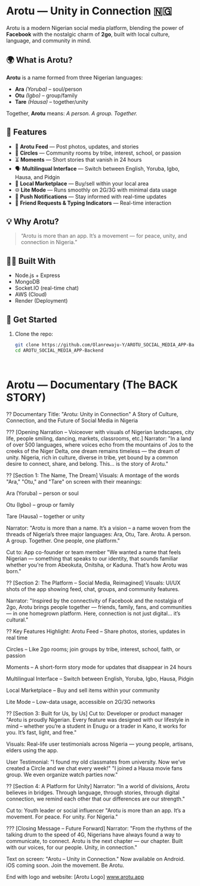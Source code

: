 # Arotu — Unity in Connection 🇳🇬

Arotu is a modern Nigerian social media platform, blending the power of **Facebook** with the nostalgic charm of **2go**, built with local culture, language, and community in mind.

## 🌍 What is Arotu?

**Arotu** is a name formed from three Nigerian languages:
- **Ara** *(Yoruba)* – soul/person
- **Otu** *(Igbo)* – group/family
- **Tare** *(Hausa)* – together/unity

Together, **Arotu** means: *A person. A group. Together.*

## 📱 Features

- 📰 **Arotu Feed** — Post photos, updates, and stories  
- 🔄 **Circles** — Community rooms by tribe, interest, school, or passion  
- ⏳ **Moments** — Short stories that vanish in 24 hours  
- 🗣 **Multilingual Interface** — Switch between English, Yoruba, Igbo, Hausa, and Pidgin  
- 🛒 **Local Marketplace** — Buy/sell within your local area  
- 🌐 **Lite Mode** — Runs smoothly on 2G/3G with minimal data usage  
- 🔔 **Push Notifications** — Stay informed with real-time updates  
- 🤝 **Friend Requests & Typing Indicators** — Real-time interaction

## 💡 Why Arotu?

> “Arotu is more than an app. It’s a movement — for peace, unity, and connection in Nigeria.”

## 🧑‍💻 Built With

- Node.js + Express  
- MongoDB  
- Socket.IO (real-time chat)  
- AWS (Cloud)  
- Render (Deployment)

## 🚀 Get Started

1. Clone the repo:
   ```bash
   git clone https://github.com/Olanrewaju-Y/AROTU_SOCIAL_MEDIA_APP-Backend.git
   cd AROTU_SOCIAL_MEDIA_APP-Backend




# Arotu — Documentary (The BACK STORY)

   ?? Documentary Title:
"Arotu: Unity in Connection"
A Story of Culture, Connection, and the Future of Social Media in Nigeria

??? [Opening Narration – Voiceover with visuals of Nigerian landscapes, city life, people smiling, dancing, markets, classrooms, etc.]
Narrator:
"In a land of over 500 languages, where voices echo from the mountains of Jos to the creeks of the Niger Delta, one dream remains timeless — the dream of unity. Nigeria, rich in culture, diverse in tribe, yet bound by a common desire to connect, share, and belong. This… is the story of Arotu."

?? [Section 1: The Name, The Dream]
Visuals:
A montage of the words "Ara," "Otu," and "Tare" on screen with their meanings:

Ara (Yoruba) – person or soul

Otu (Igbo) – group or family

Tare (Hausa) – together or unity

Narrator:
"Arotu is more than a name. It’s a vision – a name woven from the threads of Nigeria’s three major languages: Ara, Otu, Tare. Arotu. A person. A group. Together. One people, one platform."

Cut to: App co-founder or team member
"We wanted a name that feels Nigerian — something that speaks to our identity, that sounds familiar whether you're from Abeokuta, Onitsha, or Kaduna. That’s how Arotu was born."

?? [Section 2: The Platform – Social Media, Reimagined]
Visuals:
UI/UX shots of the app showing feed, chat, groups, and community features.

Narrator:
"Inspired by the connectivity of Facebook and the nostalgia of 2go, Arotu brings people together — friends, family, fans, and communities — in one homegrown platform. Here, connection is not just digital… it’s cultural."

?? Key Features Highlight:
Arotu Feed – Share photos, stories, updates in real time

Circles – Like 2go rooms; join groups by tribe, interest, school, faith, or passion

Moments – A short-form story mode for updates that disappear in 24 hours

Multilingual Interface – Switch between English, Yoruba, Igbo, Hausa, Pidgin

Local Marketplace – Buy and sell items within your community

Lite Mode – Low-data usage, accessible on 2G/3G networks

?? [Section 3: Built for Us, by Us]
Cut to: Developer or product manager
"Arotu is proudly Nigerian. Every feature was designed with our lifestyle in mind – whether you’re a student in Enugu or a trader in Kano, it works for you. It’s fast, light, and free."

Visuals:
Real-life user testimonials across Nigeria — young people, artisans, elders using the app.

User Testimonial:
"I found my old classmates from university. Now we’ve created a Circle and we chat every week!"
"I joined a Hausa movie fans group. We even organize watch parties now."

?? [Section 4: A Platform for Unity]
Narrator:
"In a world of divisions, Arotu believes in bridges. Through language, through stories, through digital connection, we remind each other that our differences are our strength."

Cut to: Youth leader or social influencer
"Arotu is more than an app. It’s a movement. For peace. For unity. For Nigeria."

??? [Closing Message – Future Forward]
Narrator:
"From the rhythms of the talking drum to the speed of 4G, Nigerians have always found a way to communicate, to connect. Arotu is the next chapter — our chapter. Built with our voices, for our people. Unity, in connection."

Text on screen:
"Arotu – Unity in Connection."
Now available on Android. iOS coming soon.
Join the movement. Be Arotu.

End with logo and website:
[Arotu Logo]
www.arotu.app
